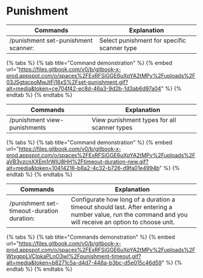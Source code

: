 # Punishment

| Commands                            | Explanation                                 |
| ----------------------------------- | ------------------------------------------- |
| /punishment set-punishment scanner: | Select punishment for specific scanner type |

{% tabs %}
{% tab title="Command demonstration" %}
{% embed url="https://files.gitbook.com/v0/b/gitbook-x-prod.appspot.com/o/spaces%2FExRFSiGGE6uXpYA2tMPv%2Fuploads%2F03JSgtqcpoMwJtFj18xS%2Fset-punishment.gif?alt=media&token=ce704f42-ec8d-46a3-9d2b-1d3ab6d97a04" %}
{% endtab %}
{% endtabs %}



| Commands                     | Explanation                                 |
| ---------------------------- | ------------------------------------------- |
| /punishment view-punishments | View punishment types for all scanner types |

{% tabs %}
{% tab title="Command demonstration" %}
{% embed url="https://files.gitbook.com/v0/b/gitbook-x-prod.appspot.com/o/spaces%2FExRFSiGGE6uXpYA2tMPv%2Fuploads%2FaVB3vzcnXXEm1rWIU8HH%2Ftimeout-duration-new.gif?alt=media&token=10414216-b8a2-4c32-b726-d9fa01e4994b" %}
{% endtab %}
{% endtabs %}



| Commands                                   | Explanation                                                                                                                                             |
| ------------------------------------------ | ------------------------------------------------------------------------------------------------------------------------------------------------------- |
| /punishment set-timeout-duration duration: | Configurate how long of a duration a timeout should last. After entering a number value, run the command and you will receive an option to choose unit. |

{% tabs %}
{% tab title="Commands demonstration" %}
{% embed url="https://files.gitbook.com/v0/b/gitbook-x-prod.appspot.com/o/spaces%2FExRFSiGGE6uXpYA2tMPv%2Fuploads%2FWtxgppLVClpkaPLnO3wI%2Fpunishment-timeout.gif?alt=media&token=b8271c5a-d4d7-448a-b3bc-d5e015c46d59" %}
{% endtab %}
{% endtabs %}
